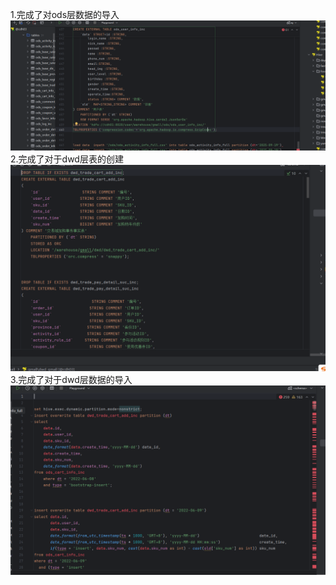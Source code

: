 1.完成了对ods层数据的导入
![img_11.png](img%2F15%2Fimg_11.png)
2.完成了对于dwd层表的创建
![img_12.png](img%2F15%2Fimg_12.png)
3.完成了对于dwd层数据的导入
![img_13.png](img%2F15%2Fimg_13.png)